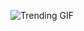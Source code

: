 
<!-- GIF_SECTION -->
![Trending GIF](https://media2.giphy.com/media/v1.Y2lkPThiYjIxNzcyenBwMWJyejk4ZHJjdGk1bmxmcW42MHluaGlpMTdleG1nb2hqZmVjbiZlcD12MV9naWZzX3NlYXJjaCZjdD1n/66M6ZwJkTLYikvhrqZ/giphy.gif)
<!-- END_GIF_SECTION -->
